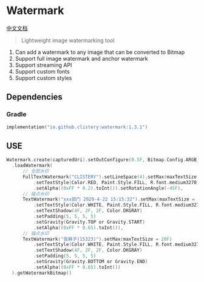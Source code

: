# Watermark

[中文文档](./doc/README-zh-CN.md)

> Lightweight image watermarking tool

1. Can add a watermark to any image that can be converted to Bitmap
2. Support full image watermark and anchor watermark
3. Support streaming API
4. Support custom fonts
5. Support custom styles

## Dependencies

### Gradle

```kts
implementation("io.github.clistery:watermark:1.3.1")
```

## USE

  ```kotlin
  Watermark.create(capturedUri).setOutConfigure(0.5F, Bitmap.Config.ARGB_8888)
    .loadWatermark(
        // 全图水印
        FullTextWatermark("CLISTERY").setLineSpace(4).setMax(maxTextSize = 30F)
            .setTextStyle(Color.RED, Paint.Style.FILL, R.font.medium3270)
            .setAlpha((0xFF * 0.2).toInt()).setRotationAngle(-45F),
        // 锚点水印
        TextWatermark("xxx部门 2020-4-22 15:15:32").setMax(maxTextSize = 20F)
            .setTextStyle(Color.WHITE, Paint.Style.FILL, R.font.medium3270)
            .setTextShadow(4F, 2F, 2F, Color.DKGRAY)
            .setPadding(5, 5, 5, 5)
            .setGravity(Gravity.TOP or Gravity.START)
            .setAlpha((0xFF * 0.65).toInt()),
        // 锚点水印
        TextWatermark("张麻子(15323)").setMax(maxTextSize = 20F)
            .setTextStyle(Color.WHITE, Paint.Style.FILL, R.font.medium3270)
            .setTextShadow(4F, 2F, 2F, Color.DKGRAY)
            .setPadding(5, 5, 5, 5)
            .setGravity(Gravity.BOTTOM or Gravity.END)
            .setAlpha((0xFF * 0.65).toInt())
    ).getWatermarkBitmap()
  ```
